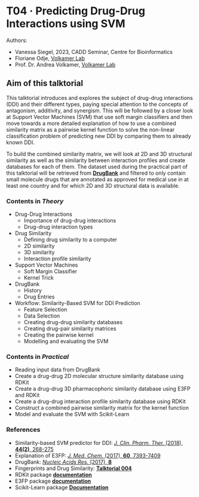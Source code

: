 # T04 · Predicting Drug-Drug Interactions using SVM

Authors:

- Vanessa Siegel, 2023, CADD Seminar, Centre for Bioinformatics
- Floriane Odje, [Volkamer Lab](https://volkamerlab.org/)
- Prof. Dr. Andrea Volkamer, [Volkamer Lab](https://volkamerlab.org/)

## Aim of this talktorial

This talktorial introduces and explores the subject of drug-drug interactions (DDI) and their different types, paying special attention to the concepts of antagonism, additivity, and synergism. This will be followed by a closer look at Support Vector Machines (SVM) that use soft margin classifiers and then move towards a more detailed explanation of how to use a combined similarity matrix as a pairwise kernel function to solve the non-linear classification problem of predicting new DDI by comparing them to already known DDI.

To build the combined similarity matrix, we will look at 2D and 3D structural similarity as well as the similarity between interaction profiles and create databases for each of them. The dataset used during the practical part of this talktorial will be retrieved from [__DrugBank__](www.drugbank.ca) and filtered to only contain small molecule drugs that are annotated as approved for medical use in at least one country and for which 2D and 3D structural data is available.

### Contents in *Theory*

-	Drug-Drug Interactions
    - Importance of drug-drug interactions
    - Drug-drug interaction types
-	Drug Similarity
    - Defining drug similarity to a computer
    - 2D similarity
    - 3D similarity
    - Interaction profile similarity
-	Support Vector Machines
    - Soft Margin Classifier
    - Kernel Trick
-	DrugBank
    - History
    - Drug Entries
-	Workflow: Similarity-Based SVM for DDI Prediction
    - Feature Selection
    - Data Selection
    - Creating drug-drug similarity databases
    - Creating drug-pair similarity matrices
    - Creating the pairwise kernel
    - Modelling and evaluating the SVM

### Contents in *Practical*

-	Reading input data from DrugBank
-	Create a drug-drug 2D molecular structure similarity database using RDKit
-	Create a drug-drug 3D pharmacophoric similarity database using E3FP and RDKit
-	Create a drug-drug interaction profile similarity database using RDKit
-	Construct a combined pairwise similarity matrix for the kernel function
-	Model and evaluate the SVM with Scikit-Learn

### References

* Similarity-based SVM predictor for DDI: [*J. Clin. Pharm. Ther.* (2018), __44(2)__, 268-275](https://pubmed.ncbi.nlm.nih.gov/30565313/)
* Explanation of E3FP: [*J. Med. Chem.* (2017), __60__, 7393-7409](https://pubs.acs.org/doi/full/10.1021/acs.jmedchem.7b00696)
* DrugBank: [*Nucleic Acids Res.* (2017), __8__](https://pubmed.ncbi.nlm.nih.gov/29126136/)
* Fingerprints and Drug Similarity: [__Talktorial 004__](https://github.com/volkamerlab/teachopencadd/blob/master/teachopencadd/talktorials/T004_compound_similarity/talktorial.ipynb)
* RDKit package [__documentation__](https://www.rdkit.org/docs/index.html)
* E3FP package [__documentation__](https://e3fp.readthedocs.io/en/latest/index.html)
* Scikit-Learn package [__Documentation__](https://scikit-learn.org/stable/index.html)